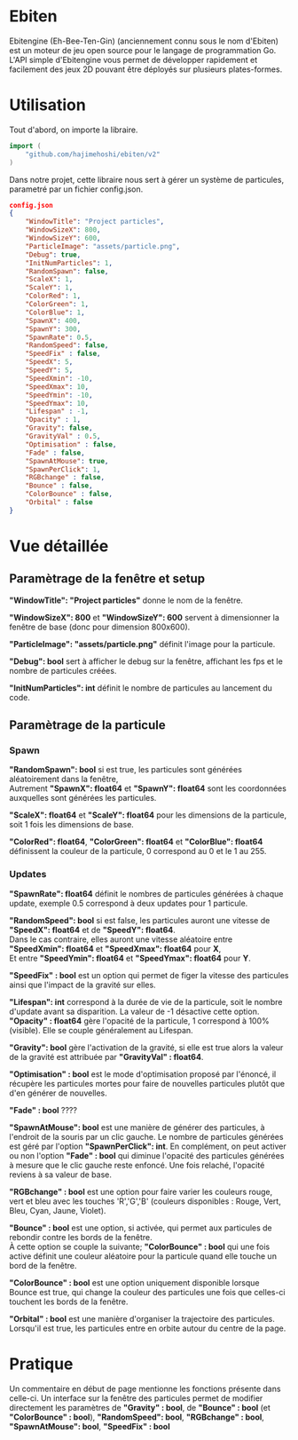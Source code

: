 # Ebiten
Ebitengine (Eh-Bee-Ten-Gin) (anciennement connu sous le nom d'Ebiten) est un moteur de jeu open source pour le langage de programmation Go. L'API simple d'Ebitengine vous permet de développer rapidement et facilement des jeux 2D pouvant être déployés sur plusieurs plates-formes.
# Utilisation
Tout d'abord, on importe la libraire.
```go
import (
	"github.com/hajimehoshi/ebiten/v2"
)
```
Dans notre projet, cette libraire nous sert à gérer un système de particules, parametré par un fichier config.json.

```json
config.json
{
	"WindowTitle": "Project particles",
	"WindowSizeX": 800,
	"WindowSizeY": 600,
	"ParticleImage": "assets/particle.png",
	"Debug": true,
	"InitNumParticles": 1,
	"RandomSpawn": false,
	"ScaleX": 1,
	"ScaleY": 1,
	"ColorRed": 1,
	"ColorGreen": 1,
	"ColorBlue": 1,
	"SpawnX": 400,
	"SpawnY": 300,
	"SpawnRate": 0.5,
	"RandomSpeed": false,
	"SpeedFix" : false,
	"SpeedX": 5,
	"SpeedY": 5,	
	"SpeedXmin": -10,
	"SpeedXmax": 10,
	"SpeedYmin": -10,
	"SpeedYmax": 10,
	"Lifespan" : -1,
	"Opacity" : 1,
    "Gravity": false,
    "GravityVal" : 0.5,
	"Optimisation" : false,
	"Fade" : false,
    "SpawnAtMouse": true,
    "SpawnPerClick": 1,
    "RGBchange" : false,
	"Bounce" : false,
	"ColorBounce" : false,
	"Orbital" : false
}
```
# Vue détaillée

## Paramètrage de la fenêtre et setup


**"WindowTitle": "Project particles"** donne le nom de la fenêtre.  

**"WindowSizeX": 800** et **"WindowSizeY": 600** servent à dimensionner la fenêtre de base (donc pour dimension 800x600). 
 
**"ParticleImage": "assets/particle.png"** définit l'image pour la particule.  

**"Debug": bool** sert à afficher le debug sur la fenêtre, affichant les fps et le nombre de particules créées.
   
**"InitNumParticles": int** définit le nombre de particules au lancement du code.


## Paramètrage de la particule


### Spawn

**"RandomSpawn": bool** si est true, les particules sont générées aléatoirement dans la fenêtre,  
Autrement **"SpawnX": float64** et **"SpawnY": float64** sont les coordonnées auxquelles sont générées les particules.  

**"ScaleX": float64** et **"ScaleY": float64** pour les dimensions de la particule, soit 1 fois les dimensions de base.  

**"ColorRed": float64**, **"ColorGreen": float64** et **"ColorBlue": float64** définissent la couleur de la particule, 0 correspond au 0 et le 1 au 255.  

### Updates 

**"SpawnRate": float64** définit le nombres de particules générées à chaque update, exemple 0.5 correspond à deux updates pour 1 particule.  

**"RandomSpeed": bool** si est false, les particules auront une vitesse de **"SpeedX": float64** et de **"SpeedY": float64**.  
Dans le cas contraire, elles auront une vitesse aléatoire entre **"SpeedXmin": float64** et **"SpeedXmax": float64** pour **X**,  
Et entre **"SpeedYmin": float64** et **"SpeedYmax": float64** pour **Y**.  

**"SpeedFix" : bool** est un option qui permet de figer la vitesse des particules ainsi que l'impact de la gravité sur elles.

**"Lifespan": int** correspond à la durée de vie de la particule, soit le nombre d'update avant sa disparition. La valeur de -1 désactive cette option.  
**"Opacity" : float64** gère l'opacité de la particule, 1 correspond à 100% (visible). Elle se couple généralement au Lifespan.  

**"Gravity": bool** gère l'activation de la gravité, si elle est true alors la valeur de la gravité est attribuée par **"GravityVal" : float64**.  

**"Optimisation" : bool** est le mode d'optimisation proposé par l'énoncé, il récupère les particules mortes pour faire de nouvelles particules plutôt que d'en générer de nouvelles.  

**"Fade" : bool** ????

**"SpawnAtMouse": bool** est une manière de générer des particules, à l'endroit de la souris par un clic gauche. Le nombre de particules générées est géré par l'option **"SpawnPerClick": int**. En complément, on peut activer ou non l'option **"Fade" : bool** qui diminue l'opacité des particules générées à mesure que le clic gauche reste enfoncé. Une fois relaché, l'opacité reviens à sa valeur de base.  

**"RGBchange" : bool** est une option pour faire varier les couleurs rouge, vert et bleu avec les touches 'R','G','B' (couleurs disponibles : Rouge, Vert, Bleu, Cyan, Jaune, Violet).
 
**"Bounce" : bool** est une option, si activée, qui permet aux particules de rebondir contre les bords de la fenêtre.  
À cette option se couple la suivante; **"ColorBounce" : bool** qui une fois active définit une couleur aléatoire pour la particule quand elle touche un bord de la fenêtre.

**"ColorBounce" : bool** est une option uniquement disponible lorsque Bounce est true, qui change la couleur des particules une fois que celles-ci touchent les bords de la fenêtre.

**"Orbital" : bool** est une manière d'organiser la trajectoire des particules. Lorsqu'il est true, les particules entre en orbite autour du centre de la page.


# Pratique
Un commentaire en début de page mentionne les fonctions présente dans celle-ci.
Un interface sur la fenêtre des particules permet de modifier directement les paramètres de **"Gravity" : bool**, de **"Bounce" : bool** (et **"ColorBounce" : bool**), **"RandomSpeed": bool**, **"RGBchange" : bool**, **"SpawnAtMouse": bool**, **"SpeedFix" : bool**
